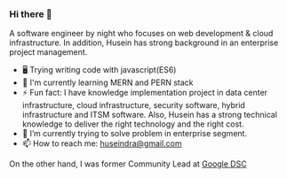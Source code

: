 ### Hi there 👋

A software engineer by night who focuses on web development & cloud infrastructure. In addition, Husein has strong background in an enterprise project management.
 - 🖥 Trying writing code with javascript(ES6)
 - 🔭 I'm currently learning MERN and PERN stack
 - ⚡ Fun fact: I have knowledge implementation project in data center infrastructure, cloud infrastructure, security software, hybrid infrastructure and ITSM software. Also, Husein has a strong technical knowledge to deliver the right technology and the right cost.
- 🌱 I’m currently trying to solve problem in enterprise segment.
- 📫 How to reach me: huseindra@gmail.com


On the other hand, I was former Community Lead at <a href="https://developers.google.com/community/gdsc" target="_blank"> Google DSC </a>


<!--
**huseindra/huseindra** is a ✨ _special_ ✨ repository because its `README.md` (this file) appears on your GitHub profile.

Here are some ideas to get you started:

- 🔭 I’m currently working on ...
- 🌱 I’m currently learning ...
- 👯 I’m looking to collaborate on ...
- 🤔 I’m looking for help with ...
- 💬 Ask me about ...
- 📫 How to reach me: ...
- 😄 Pronouns: ...
- ⚡ Fun fact: ...
-->
